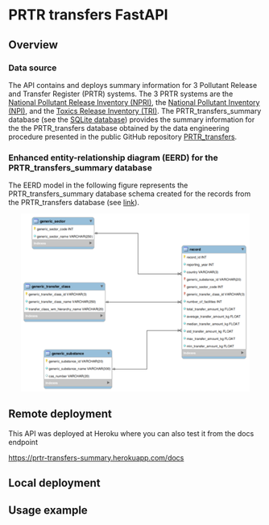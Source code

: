 # PRTR transfers FastAPI

## Overview

### Data source

The API contains and deploys summary information for 3 Pollutant Release and Transfer Register (PRTR) systems. The 3 PRTR systems are the [National Pollutant Release Inventory (NPRI)](https://www.canada.ca/en/services/environment/pollution-waste-management/national-pollutant-release-inventory.html), the [National Pollutant Inventory (NPI)](http://www.npi.gov.au/), and the [Toxics Release Inventory (TRI)](https://www.epa.gov/toxics-release-inventory-tri-program). The PRTR_transfers_summary database (see the [SQLite database](https://github.com/jodhernandezbe/PRTR_transfers_FastAPI/blob/master/output/PRTR_transfers_summary.db)) provides the summary  information for the the PRTR_transfers database obtained by the data engineering procedure presented in the public GitHub repository [PRTR_transfers](https://github.com/jodhernandezbe/PRTR_transfers).

### Enhanced entity-relationship diagram (EERD) for the PRTR_transfers_summary database

The EERD model in the following figure represents the PRTR_transfers_summary database schema created for the records from the PRTR_transfers database (see [link](https://github.com/jodhernandezbe/PRTR_transfers/blob/master/data_engineering/load/PRTR_transfers_EER_Diagram.svg)).

<p align="center">
  <img src=https://github.com/jodhernandezbe/PRTR_transfers_FastAPI/blob/master/output/PRTR_transfers_summary_EERD.svg width="90%">
</p>

## Remote deployment

This API was deployed at Heroku where you can also test it from the docs endpoint

https://prtr-transfers-summary.herokuapp.com/docs

## Local deployment

## Usage example

